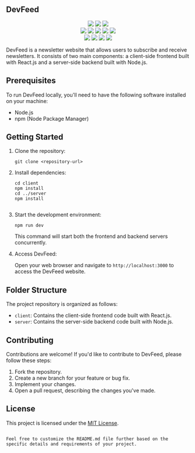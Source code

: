 
## DevFeed

<div align="center">
<img src="https://forthebadge.com/images/badges/built-with-love.svg" />
<img src="https://forthebadge.com/images/badges/uses-brains.svg" />
<img src="https://forthebadge.com/images/badges/powered-by-responsibility.svg" />
<br>
<img src="https://img.shields.io/github/repo-size/DevFeed404/DevFeed-1.0?style=for-the-badge" />
<img src="https://img.shields.io/github/issues/DevFeed404/DevFeed-1.0?style=for-the-badge" />
<img src="https://img.shields.io/github/issues-raw/DevFeed404/DevFeed-1.0?style=for-the-badge" />
   
<img src="https://img.shields.io/github/forks/DevFeed404/DevFeed-1.0?style=for-the-badge" />
<img src="https://img.shields.io/github/issues-pr-closed/DevFeed404/DevFeed-1.0?style=for-the-badge" /><br>
   <img src="https://img.shields.io/github/stars/DevFeed404/DevFeed-1.0?style=for-the-badge" />
   <img src="https://img.shields.io/github/contributors/DevFeed404/DevFeed-1.0?style=for-the-badge" />
    <img src="https://img.shields.io/github/issues-pr-closed/DevFeed404/DevFeed-1.0?style=for-the-badge" />
       <img src="https://img.shields.io/github/last-commit/DevFeed404/DevFeed-1.0?style=for-the-badge" />
        
   </div>

DevFeed is a newsletter website that allows users to subscribe and receive newsletters. It consists of two main components: a client-side frontend built with React.js and a server-side backend built with Node.js.

## Prerequisites

To run DevFeed locally, you'll need to have the following software installed on your machine:

- Node.js
- npm (Node Package Manager)

## Getting Started

1. Clone the repository:

   ```shell
   git clone <repository-url>
   ```

2. Install dependencies:

   ```shell
   cd client
   npm install
   cd ../server
   npm install
   ```


     ```

3. Start the development environment:

   ```shell
   npm run dev
   ```

   This command will start both the frontend and backend servers concurrently.

4. Access DevFeed:

   Open your web browser and navigate to `http://localhost:3000` to access the DevFeed website.

## Folder Structure

The project repository is organized as follows:

- `client`: Contains the client-side frontend code built with React.js.
- `server`: Contains the server-side backend code built with Node.js.

## Contributing

Contributions are welcome! If you'd like to contribute to DevFeed, please follow these steps:

1. Fork the repository.
2. Create a new branch for your feature or bug fix.
3. Implement your changes.
4. Open a pull request, describing the changes you've made.

## License

This project is licensed under the [MIT License](LICENSE).

```

Feel free to customize the README.md file further based on the specific details and requirements of your project.
